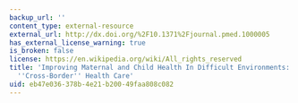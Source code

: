 ```yaml
---
backup_url: ''
content_type: external-resource
external_url: http://dx.doi.org/%2F10.1371%2Fjournal.pmed.1000005
has_external_license_warning: true
is_broken: false
license: https://en.wikipedia.org/wiki/All_rights_reserved
title: 'Improving Maternal and Child Health In Difficult Environments: The Case for
  ''Cross-Border'' Health Care'
uid: eb47e036-378b-4e21-b200-49faa808c082
---
```

